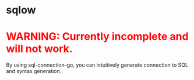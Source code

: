 # sqlow

# <font color="Red">WARNING: Currently incomplete and will not work.</font>

By using sql-connection-go, you can intuitively generate connection to SQL and syntax generation.
